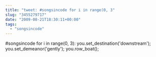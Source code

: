 ```yaml
---
title: "tweet: #songsincode for i in range(0, 3"
slug: "3455279717"
date: "2009-08-21T18:30:11+00:00"
tags:
  - "songsincode"
---
```

#songsincode for i in range(0, 3): you.set_destination('downstream'); you.set_demeanor('gently'); you.row_boat();